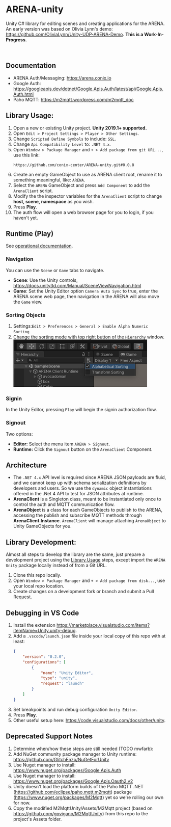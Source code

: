 # ARENA-unity
Unity C# library for editing scenes and creating applications for the ARENA.
An early version was based on Olivia Lynn's demo: https://github.com/OliviaLynn/Unity-UDP-ARENA-Demo.
**This is a Work-In-Progress.**

<img alt="" src="Documentation/arena-unity-demo.gif" width="300">

## Documentation
- ARENA Auth/Messaging: https://arena.conix.io
- Google Auth: https://googleapis.dev/dotnet/Google.Apis.Auth/latest/api/Google.Apis.Auth.html
- Paho MQTT: https://m2mqtt.wordpress.com/m2mqtt_doc

## Library Usage:
1. Open a new or existing Unity project. **Unity 2019.1+ supported.**
1. Open `Edit > Project Settings > Player > Other Settings`.
1. Change `Scripted Define Symbols` to include: `SSL`.
1. Change `Api Compatibility Level` to: `.NET 4.x`.
1. Open `Window > Package Manager` and `+ > Add package from git URL...`, use this link:
    ```
    https://github.com/conix-center/ARENA-unity.git#0.0.8
    ```
1. Create an empty GameObject to use as ARENA client root, rename it to something meaningful, like: `ARENA`.
1. Select the `ARENA` GameObject and press `Add Component` to add the `ArenaClient` script.
1. Modify the the inspector variables for the `ArenaClient` script to change **host, scene, namespace** as you wish.
1. Press **Play**.
1. The auth flow will open a web browser page for you to login, if you haven't yet.

## Runtime (Play)
See [operational documentation](Documentation/arena.unity.md).

### Navigation
You can use the `Scene` or `Game` tabs to navigate.
- **Scene**: Use the Unity controls, https://docs.unity3d.com/Manual/SceneViewNavigation.html
- **Game**: Set the Unity Editor option `Camera Auto Sync` to true, enter the ARENA scene web page, then navigation in the ARENA will also move the `Game` view.

### Sorting Objects
1. Settings:`Edit > Preferences > General > Enable Alpha Numeric Sorting`
1. Change the sorting mode with top right button of the `Hierarchy` window.
    ![Documentation/alphanumeric-sort.png](Documentation/alphanumeric-sort.png)

### Signin
In the Unity Editor, pressing `Play` will begin the signin authorization flow.

### Signout
Two options:
- **Editor:** Select the menu item `ARENA > Signout`.
- **Runtime:** Click the `Signout` button on the `ArenaClient` Component.

## Architecture
- The `.NET 4.x` API level is required since ARENA JSON payloads are fluid, and we cannot keep up with schema serialization definitions by developers and users. So we use the `dynamic` object instantiations offered in the .Net 4 API to test for JSON attributes at runtime.
- **ArenaClient** is a Singleton class, meant to be instantiated only once to control the auth and MQTT communication flow.
- **ArenaObject** is a class for each GameObjects to publish to the ARENA, accessing the publish and subscribe MQTT methods through **ArenaClient.Instance**. `ArenaClient` will manage attaching `ArenaObject` to Unity GameObjects for you.

## Library Development:
Almost all steps to develop the library are the same, just prepare a development project using the [Library Usage](#library-usage) steps, except import the `ARENA Unity` package locally instead of from a Git URL.
1. Clone this repo locally.
1. Open `Window > Package Manager` and `+ > Add package from disk...`, use your local repo location.
1. Create changes on a development fork or branch and submit a Pull Request.

## Debugging in VS Code
1. Install the extension https://marketplace.visualstudio.com/items?itemName=Unity.unity-debug.
1. Add a `.vscode/launch.json` file inside your local copy of this repo with at least:
    ``` json
    {
        "version": "0.2.0",
        "configurations": [
            {
                "name": "Unity Editor",
                "type": "unity",
                "request": "launch"
            }
        ]
    }
    ```
1. Set breakpoints and run debug configuration `Unity Editor`.
1. Press **Play**.
1. Other useful setup here: https://code.visualstudio.com/docs/other/unity.

## Deprecated Support Notes
1. Determine when/how these steps are still needed (TODO mwfarb):
1. Add NuGet community package manager to Unity runtime: https://github.com/GlitchEnzo/NuGetForUnity
1. Use Nuget manager to install: https://www.nuget.org/packages/Google.Apis.Auth
1. Use Nuget manager to install: https://www.nuget.org/packages/Google.Apis.Oauth2.v2
1. Unity doesn't load the platform builds of the Paho MQTT .NET (https://github.com/eclipse/paho.mqtt.m2mqtt) package (https://www.nuget.org/packages/M2Mqtt) yet so we're rolling our own for now.
1. Copy the modified M2MqttUnity/Assets/M2Mqtt project (based on https://github.com/gpvigano/M2MqttUnity) from this repo to the project's Assets folder.
